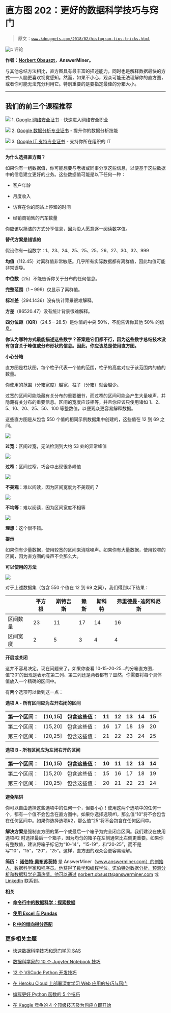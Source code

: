 # 直方图 202：更好的数据科学技巧与窍门

> 原文：[`www.kdnuggets.com/2018/02/histogram-tips-tricks.html`](https://www.kdnuggets.com/2018/02/histogram-tips-tricks.html)

![c](img/3d9c022da2d331bb56691a9617b91b90.png) 评论

**作者：[Norbert Obsuszt](https://www.linkedin.com/in/obsusztnorbert/)，AnswerMiner。**

与其他总结方法相比，直方图具有最丰富的描述能力，同时也是解释数据最快的方式——人脑更喜欢视觉感知。然而，如果不小心，观众可能无法理解你的直方图，或者你可能无法充分利用它。特别重要的是要指定最佳的分箱大小。

* * *

## 我们的前三个课程推荐

![](img/0244c01ba9267c002ef39d4907e0b8fb.png) 1\. [Google 网络安全证书](https://www.kdnuggets.com/google-cybersecurity) - 快速进入网络安全职业

![](img/e225c49c3c91745821c8c0368bf04711.png) 2\. [Google 数据分析专业证书](https://www.kdnuggets.com/google-data-analytics) - 提升你的数据分析技能

![](img/0244c01ba9267c002ef39d4907e0b8fb.png) 3\. [Google IT 支持专业证书](https://www.kdnuggets.com/google-itsupport) - 支持你所在组织的 IT

* * *

**为什么选择直方图？**

如果你有一组数据值，你可能想要与老板或同事分享这些信息，以便基于这些数据中的信息建立更好的业务。这些数据值可能是以下任何一种：

+   客户年龄

+   月度收入

+   访客在你的网站上停留的时间

+   经销商销售的汽车数量

你应该以简洁的方式分享信息，因为没人愿意逐一阅读数字值。

**替代方案是错误的**

假设你有一组数字：1、23、24、25、25、25、26、27、30、32、999

**均值**（112.45）对离群值非常敏感。几乎所有实际数据都有离群值，因此均值可能非常误导。

**中位数**（25）不能告诉你关于分布的任何信息。

**完整范围**（1 – 999）仅显示了离群值。

**标准差**（294.1436）没有统计背景很难解释。

**方差**（86520.47）没有统计背景很难解释。

**四分位距（IQR）**（24.5 – 28.5）是你值的中央 50%，不能告诉你其他 50% 的信息。

**你认为哪种方式最能描述这些数字？答案是它们都不行，因为这些数字总结技术没有包含关于峰值或分布形状的信息。因此，你应该总是使用直方图。**

**小心分箱**

直方图是柱状图，每个柱子代表一个值的范围，柱子的高度对应于该范围内的值的数量。

你使用的范围（分箱宽度）越宽，柱子（分箱）就会越少。

过宽的区间可能隐藏有关分布的重要细节，而过窄的区间可能会产生大量噪声，并隐藏有关分布的重要信息。区间的宽度应该相等，并且你应该只使用诸如 1、2、5、10、20、25、50、100 等整数值，以便观众更容易解释数据。

这些直方图是从包含 550 个值的相同示例数据集中创建的，这些值在 12 到 69 之间。

![](img/77182f7065c181591d5412adadb32524.png)

**过宽**：区间过宽，无法检测到大约 53 处的异常峰值

![](img/3326e32b0d447c8f5b73a9f4eddd1abe.png)

**过窄**：区间过窄，巧合中出现很多峰值

![](img/b9afd54619344ec9a4f9145d28249687.png)

**不美观**：难以阅读，因为区间宽度为不美观的 7

![](img/b5580cfee645d322bd9e76397b815cd9.png)

**不均等**：难以阅读，因为区间宽度不相等

![](img/5d75c677b63bb106e66eb620e3d3fc50.png)

**理想**：这个很不错。

**提示**

如果你有少量数据，使用较宽的区间来消除噪声。如果你有大量数据，使用较窄的区间，因为直方图的噪声不会那么大。

**可以使用的方法**

**![](img/fef410b36858cdd127a0c438f9a04f28.png)**

对于上述数据集（包含 550 个值在 12 到 69 之间），我们得到以下结果：

|  | **平方根** | **斯特吉斯** | **赖斯** | **斯科特** | **弗里德曼-迪阿科尼斯** |
| --- | --- | --- | --- | --- | --- |
| 区间数量 | 23 | 11 | 17 | 14 | 16 |
| 区间宽度 | 2 | 5 | 3 | 4 | 4 |

**开启或关闭**

这并不容易决定。现在问题来了。如果你查看 10-15-20-25…的分箱直方图，值“20”的出现是表示在第二列、第三列还是两者都有？显然，你需要将每个具体值放入一个精确的区间中。

有两个选项可以做到这一点：

**选项 A - 所有区间应为左开右闭的区间**

| 第一个区间： | (10,15] | 包含这些值： | 11 | 12 | 13 | 14 | 15 |
| --- | --- | --- | --- | --- | --- | --- | --- |
| 第二个区间： | (15,20] | 包含这些值： | 16 | 17 | 18 | 19 | 20 |
| 第三个区间： | (20,25] | 包含这些值： | 21 | 22 | 23 | 24 | 25 |

**选项 B - 所有区间应为左闭右开的区间**

| 第一个区间： | [10,15) | 包含这些值： | 10 | 11 | 12 | 13 | 14 |
| --- | --- | --- | --- | --- | --- | --- | --- |
| 第二个区间： | [15,20) | 包含这些值： | 15 | 16 | 17 | 18 | 19 |
| 第三个区间： | [20,25) | 包含这些值： | 20 | 21 | 22 | 23 | 24 |

**避免陷阱**

你可以自由选择这些选项中的任何一个，但要小心！使用这两个选项中的任何一个，都有一个值不会包含在直方图中。如果你选择选项#1，那么值“10”将不会包含在任何区间中。如果你选择选项#2，那么值“25”将不会包含在任何区间中。

**解决方案**是强制直方图的第一个或最后一个箱子为完全闭合区间。我们建议在使用选项#2 时选择最后一个箱子，因为均匀的箱子在左侧通常比右侧更重要。如果你有整数值，建议将箱子标记为“10-14”，“15-19”，和“20-25”，而不是写“10”，“15”，“20”，“25”。这样，直方图的观众会更容易理解。

**简历： [诺伯特·奥布苏茨特](https://www.linkedin.com/in/obsusztnorbert/)** 是 AnswerMiner（www.answerminer.com）的创始人、数据科学家和程序员。他获得了数学和编程学位。诺伯特对数据分析、预测分析和数据科学充满热情。他可以通过 norbert.obsuszt@answerminer.com 或 [LinkedIn](https://www.linkedin.com/in/obsusztnorbert/) 联系到。

**相关**

+   [**命令行中的数据科学：探索数据**](https://www.kdnuggets.com/2018/02/data-science-command-line-book-exploring-data.html)

+   [**使用 Excel 与 Pandas**](https://www.kdnuggets.com/2018/01/using-excel-pandas.html)

+   [**R 中的倾向得分匹配**](https://www.kdnuggets.com/2018/01/propensity-score-matching-r.html)

### 更多相关主题

+   [快速数据科学技巧和窍门学习 SAS](https://www.kdnuggets.com/2022/05/sas-quick-data-science-tips-tricks-learn.html)

+   [数据科学家的 10 个 Jupyter Notebook 技巧](https://www.kdnuggets.com/2023/06/10-jupyter-notebook-tips-tricks-data-scientists.html)

+   [12 个 VSCode Python 开发技巧](https://www.kdnuggets.com/2023/05/12-vscode-tips-tricks-python-development.html)

+   [在 Heroku Cloud 上部署深度学习 Web 应用的技巧与窍门](https://www.kdnuggets.com/2021/12/tips-tricks-deploying-dl-webapps-heroku.html)

+   [编写更好 Python 函数的 5 个技巧](https://www.kdnuggets.com/5-tips-for-writing-better-python-functions)

+   [在 Kaggle 竞争的 4 个顶级技巧及为何应立即开始](https://www.kdnuggets.com/2022/05/packt-top-4-tricks-competing-kaggle-start.html)
